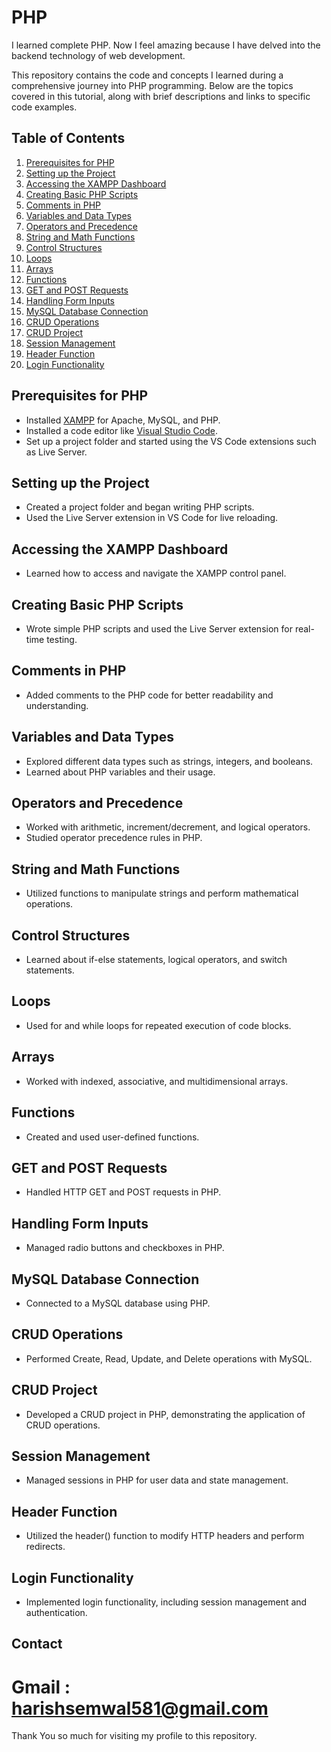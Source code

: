 # PHP 

I learned complete PHP. Now I feel amazing because I have delved into the backend technology of web development.

This repository contains the code and concepts I learned during a comprehensive journey into PHP programming. Below are the topics covered in this tutorial, along with brief descriptions and links to specific code examples.

## Table of Contents

1. [Prerequisites for PHP](#prerequisites-for-php)
2. [Setting up the Project](#setting-up-the-project)
3. [Accessing the XAMPP Dashboard](#accessing-the-xampp-dashboard)
4. [Creating Basic PHP Scripts](#creating-basic-php-scripts)
5. [Comments in PHP](#comments-in-php)
6. [Variables and Data Types](#variables-and-data-types)
7. [Operators and Precedence](#operators-and-precedence)
8. [String and Math Functions](#string-and-math-functions)
9. [Control Structures](#control-structures)
10. [Loops](#loops)
11. [Arrays](#arrays)
12. [Functions](#functions)
13. [GET and POST Requests](#get-and-post-requests)
14. [Handling Form Inputs](#handling-form-inputs)
15. [MySQL Database Connection](#mysql-database-connection)
16. [CRUD Operations](#crud-operations)
17. [CRUD Project](#crud-project)
18. [Session Management](#session-management)
19. [Header Function](#header-function)
20. [Login Functionality](#login-functionality)

## Prerequisites for PHP

- Installed [XAMPP](https://www.apachefriends.org/index.html) for Apache, MySQL, and PHP.
- Installed a code editor like [Visual Studio Code](https://code.visualstudio.com/).
- Set up a project folder and started using the VS Code extensions such as Live Server.

## Setting up the Project

- Created a project folder and began writing PHP scripts.
- Used the Live Server extension in VS Code for live reloading.

## Accessing the XAMPP Dashboard

- Learned how to access and navigate the XAMPP control panel.

## Creating Basic PHP Scripts

- Wrote simple PHP scripts and used the Live Server extension for real-time testing.

## Comments in PHP

- Added comments to the PHP code for better readability and understanding.

## Variables and Data Types

- Explored different data types such as strings, integers, and booleans.
- Learned about PHP variables and their usage.

## Operators and Precedence

- Worked with arithmetic, increment/decrement, and logical operators.
- Studied operator precedence rules in PHP.

## String and Math Functions

- Utilized functions to manipulate strings and perform mathematical operations.

## Control Structures

- Learned about if-else statements, logical operators, and switch statements.

## Loops

- Used for and while loops for repeated execution of code blocks.

## Arrays

- Worked with indexed, associative, and multidimensional arrays.

## Functions

- Created and used user-defined functions.

## GET and POST Requests

- Handled HTTP GET and POST requests in PHP.

## Handling Form Inputs

- Managed radio buttons and checkboxes in PHP.

## MySQL Database Connection

- Connected to a MySQL database using PHP.

## CRUD Operations

- Performed Create, Read, Update, and Delete operations with MySQL.

## CRUD Project

- Developed a CRUD project in PHP, demonstrating the application of CRUD operations.

## Session Management

- Managed sessions in PHP for user data and state management.

## Header Function

- Utilized the header() function to modify HTTP headers and perform redirects.

## Login Functionality

- Implemented login functionality, including session management and authentication.

## Contact

# Gmail : harishsemwal581@gmail.com 

Thank You so much for visiting my profile to this repository.
